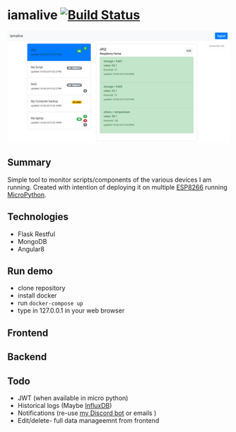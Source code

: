 # iamalive [![Build Status](https://travis-ci.org/dabku/iamalive.svg?branch=master)](https://travis-ci.org/dabku/iamalive)

![](docs/img/front.PNG)

## Summary
Simple tool to monitor scripts/components of the various devices I am running. 
Created with intention of deploying it on multiple 
[ESP8266](https://docs.micropython.org/en/latest/esp8266/quickref.html) running  
[MicroPython](https://micropython.org/).

## Technologies

- Flask Restful
- MongoDB
- Angular8

## Run demo

- clone repository
- install docker
- run ``docker-compose up``
- type in 127.0.0.1 in your web browser

## Frontend

## Backend

## Todo
- JWT (when available in micro python)
- Historical logs (Maybe [InfluxDB](https://www.influxdata.com/products/influxdb-overview/))
- Notifications (re-use [my Discord bot](https://github.com/dabku/FeedPi/blob/master/libs/discordbot.py) or emails )
- Edit/delete- full data manageemnt from frontend
